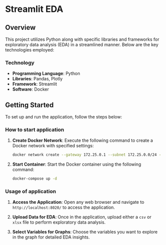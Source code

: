 # Streamlit EDA

## Overview

This project utilizes Python along with specific libraries and frameworks for exploratory data analysis (EDA) in a streamlined manner. Below are the key technologies employed:

### Technology
- **Programming Language**: Python
- **Libraries**: Pandas, Plotly
- **Framework**: Streamlit
- **Software**: Docker

## Getting Started

To set up and run the application, follow the steps below:

### How to start application
1. **Create Docker Network**: Execute the following command to create a Docker network with specified settings:
    ```bash
    docker network create --gateway 172.25.0.1 --subnet 172.25.0.0/24 --attachable streamlit-network
    ```

2. **Start Container**: Start the Docker container using the following command:
    ```bash
    docker-compose up -d
    ```

### Usage of application
1. **Access the Application**: Open any web browser and navigate to `http://localhost:8020/` to access the application.

2. **Upload Data for EDA**: Once in the application, upload either a `csv` or `xlsx` file to perform exploratory data analysis.

3. **Select Variables for Graphs**: Choose the variables you want to explore in the graph for detailed EDA insights.
